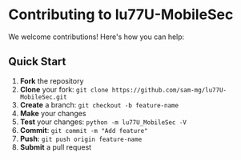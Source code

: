 # Contributing to lu77U-MobileSec

We welcome contributions! Here's how you can help:

## Quick Start

1. **Fork** the repository
2. **Clone** your fork: `git clone https://github.com/sam-mg/lu77U-MobileSec.git`
3. **Create** a branch: `git checkout -b feature-name`
4. **Make** your changes
5. **Test** your changes: `python -m lu77U_MobileSec -V`
6. **Commit**: `git commit -m "Add feature"`
7. **Push**: `git push origin feature-name`
8. **Submit** a pull request